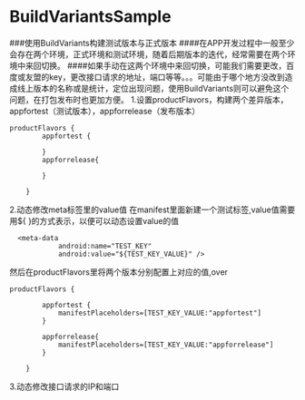 # BuildVariantsSample
###使用BuildVariants构建测试版本与正式版本
####在APP开发过程中一般至少会存在两个环境，正式环境和测试环境，随着后期版本的迭代，经常需要在两个环境中来回切换。
####如果手动在这两个环境中来回切换，可能我们需要更改，百度或友盟的key，更改接口请求的地址，端口等等。。。可能由于哪个地方没改到造成线上版本的名称或是统计，定位出现问题，使用BuildVariants则可以避免这个问题，在打包发布时也更加方便。
1.设置productFlavors，构建两个差异版本，appfortest（测试版本），appforrelease（发布版本）
```
productFlavors {
        appfortest {

        }
        appforrelease{

        }

    }
```

2.动态修改meta标签里的value值
在manifest里面新建一个测试标签,value值需要用${ }的方式表示，以便可以动态设置value的值
```
  <meta-data
            android:name="TEST_KEY"
            android:value="${TEST_KEY_VALUE}" />
```
然后在productFlavors里将两个版本分别配置上对应的值,over
```
productFlavors {

        appfortest {
            manifestPlaceholders=[TEST_KEY_VALUE:"appfortest"]
        }

        appforrelease{
            manifestPlaceholders=[TEST_KEY_VALUE:"appforrelease"]
        }

    }
```

3.动态修改接口请求的IP和端口

